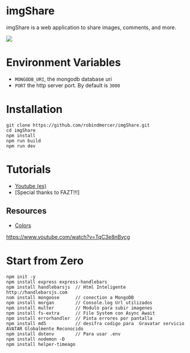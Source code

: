 # imgShare

imgShare is a web application to share images, comments, and more.

![](docs/screenshot1.png)

# Environment Variables

- `MONGODB_URI`, the mongodb database uri
- `PORT` the http server port. By default is `3000`

# Installation

```
git clone https://github.com/robindmercer/imgShare.git
cd imgShare
npm install
npm run build
npm run dev
```

# Tutorials

- [Youtube (es)](https://youtu.be/TqC3e8nBycg)
- [Special thanks to FAZT!!!]
## Resources

- [Colors](https://www.color-hex.com/color-palette/26292)

https://www.youtube.com/watch?v=TqC3e8nBycg
# Start from Zero
```
npm init -y
npm install express express-handlebars
npm install handlebarsjs  // Html Inteligente   http://handlebarsjs.com
nom install mongoose      // conection a MongoDB
npm install morgan        // Console.log Url utilizados
npm install multer        // Modulo para subir imagenes 
npm install fs-extra      // File System con Async Await
npm install errorhandler  // Pinta errores por pantalla 
npm install md5           // desifra codigo para  Gravatar servicio AVATAR Globalmente Reconocido
npm install dotenv        // Para usar .env
npm install nodemon -D
npm install helper-timeago
```